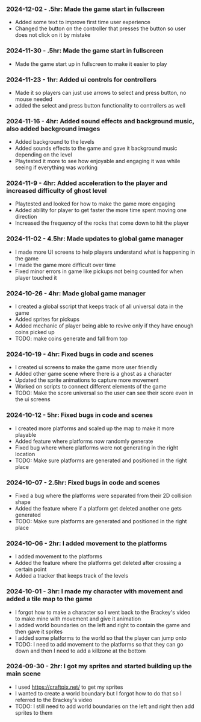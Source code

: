 ### 2024-12-02 - .5hr: Made the game start in fullscreen
* Added some text to improve first time user experience
* Changed the button on the controller that presses the button so user does not click on it by mistake

### 2024-11-30 - .5hr: Made the game start in fullscreen
* Made the game start up in fullscreen to make it easier to play

### 2024-11-23 - 1hr: Added ui controls for controllers
* Made it so players can just use arrows to select and press button, no mouse needed
* added the select and press button functionality to controllers as well

### 2024-11-16 - 4hr: Added sound effects and background music, also added background images
* Added background to the levels
* Added sounds effects to the game and gave it background music depending on the level
* Playtested it more to see how enjoyable and engaging it was while seeing if everything was working

### 2024-11-9 - 4hr: Added acceleration to the player and increased difficulty of ghost level
* Playtested and looked for how to make the game more engaging
* Added ability for player to get faster the more time spent moving one direction
* Increased the frequency of the rocks that come down to hit the player

### 2024-11-02 - 4.5hr: Made updates to global game manager
* I made more UI screens to help players understand what is happening in the game
* I made the game more difficult over time
* Fixed minor errors in game like pickups not being counted for when player touched it

### 2024-10-26 - 4hr: Made global game manager
* I created a global sscript that keeps track of all universal data in the game
* Added sprites for pickups
* Added mechanic of player being able to revive only if they have enough coins picked up
* TODO: make coins generate and fall from top

### 2024-10-19 - 4hr: Fixed bugs in code and scenes
* I created ui screens to make the game more user friendly
* Added other game scene where there is a ghost as a character
* Updated the sprite animations to capture more movement
* Worked on scripts to connect different elements of the game
* TODO: Make the score universal so the user can see their score even in the ui screens

### 2024-10-12 - 5hr: Fixed bugs in code and scenes
* I created more platforms and scaled up the map to make it more playable
* Added feature where platforms now randomly generate
* Fixed bug where where platforms were not generating in the right location
* TODO: Make sure platforms are generated and positioned in the right place

### 2024-10-07 - 2.5hr: Fixed bugs in code and scenes
* Fixed a bug where the platforms were separated from their 2D collision shape
* Added the feature where if a platform get deleted another one gets generated
* TODO: Make sure platforms are generated and positioned in the right place

### 2024-10-06 - 2hr: I added movement to the platforms
* I added movement to the platforms
* Added the feature where the platforms get deleted after crossing a certain point
* Added a tracker that keeps track of the levels

### 2024-10-01 - 3hr: I made my character with movement and added a tile map to the game
* I forgot how to make a character so I went back to the Brackey's video to make mine with movement and give it animation
* I added world boundaries on the left and right to contain the game and then gave it sprites
* I added some platforms to the world so that the player can jump onto
* TODO: I need to add movement to the platforms so that they can go down and then I need to add a killzone at the bottom

### 2024-09-30 - 2hr: I got my sprites and started building up the main scene
* I used https://craftpix.net/ to get my sprites
* I wanted to create a world boundary but I forgot how to do that so I referred to the Brackey's video
* TODO: I still need to add world boundaries on the left and right then add sprites to them